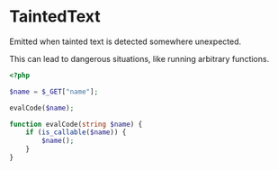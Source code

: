 # TaintedText

Emitted when tainted text is detected somewhere unexpected.

This can lead to dangerous situations, like running arbitrary functions.

```php
<?php

$name = $_GET["name"];

evalCode($name);

function evalCode(string $name) {
    if (is_callable($name)) {
        $name();
    }
}
```
